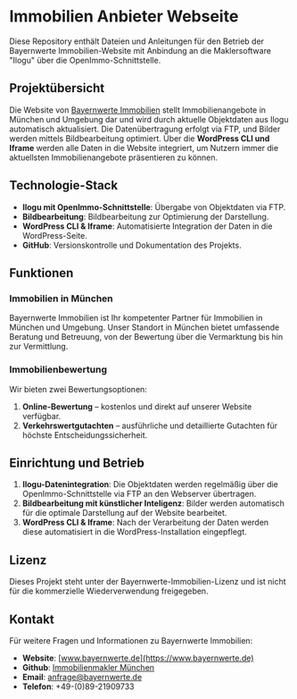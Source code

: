 # Immobilien Anbieter Webseite

Diese Repository enthält Dateien und Anleitungen für den Betrieb der Bayernwerte Immobilien-Website mit Anbindung an die Maklersoftware "Ilogu" über die OpenImmo-Schnittstelle.

## Projektübersicht

Die Website von [Bayernwerte Immobilien](https://www.bayernwerte.de) stellt Immobilienangebote in München und Umgebung dar und wird durch aktuelle Objektdaten aus Ilogu automatisch aktualisiert. Die Datenübertragung erfolgt via FTP, und Bilder werden mittels Bildbearbeitung optimiert. Über die **WordPress CLI und Iframe** werden alle Daten in die Website integriert, um Nutzern immer die aktuellsten Immobilienangebote präsentieren zu können.

## Technologie-Stack

- **Ilogu mit OpenImmo-Schnittstelle**: Übergabe von Objektdaten via FTP.
- **Bildbearbeitung**: Bildbearbeitung zur Optimierung der Darstellung.
- **WordPress CLI & Iframe**: Automatisierte Integration der Daten in die WordPress-Seite.
- **GitHub**: Versionskontrolle und Dokumentation des Projekts.

## Funktionen

### Immobilien in München

Bayernwerte Immobilien ist Ihr kompetenter Partner für Immobilien in München und Umgebung. Unser Standort in München bietet umfassende Beratung und Betreuung, von der Bewertung über die Vermarktung bis hin zur Vermittlung.

### Immobilienbewertung

Wir bieten zwei Bewertungsoptionen:
1. **Online-Bewertung** – kostenlos und direkt auf unserer Website verfügbar.
2. **Verkehrswertgutachten** – ausführliche und detaillierte Gutachten für höchste Entscheidungssicherheit.

## Einrichtung und Betrieb

1. **Ilogu-Datenintegration**: Die Objektdaten werden regelmäßig über die OpenImmo-Schnittstelle via FTP an den Webserver übertragen.
2. **Bildbearbeitung mit künstlicher Inteligenz**: Bilder werden automatisch für die optimale Darstellung auf der Website bearbeitet.
3. **WordPress CLI & Iframe**: Nach der Verarbeitung der Daten werden diese automatisiert in die WordPress-Installation eingepflegt.

## Lizenz

Dieses Projekt steht unter der Bayernwerte-Immobilien-Lizenz und ist nicht für die kommerzielle Wiederverwendung freigegeben.

## Kontakt

Für weitere Fragen und Informationen zu Bayernwerte Immobilien:
- **Website**: [www.bayernwerte.de](https://www.bayernwerte.de)
-  **Github**: [Immobilienmakler München](https://immobilienmakler.github.io/Makler-Muenchen/)
- **Email**: anfrage@bayernwerte.de
- **Telefon**: +49-(0)89-21909733
